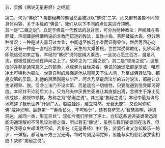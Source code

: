 五、贯解《佛说无量寿经》之经题

​        第二，何为“佛说”？每部经典的题目总会被冠以“佛说”二字，而又都有各自不同的具体内容，关于本经的“佛说”，我们从以下不同的点位来进行领解。         
​        其一是“二藏之说”。立足于佛说一代教法的总背景，可分为两种教法：声闻藏与菩萨藏。声闻藏是听佛所说的言教而悟道的教法，属性小乘。菩萨藏属大乘，但分两种情况：一种是过去熏习过大乘，中间退至修习小乘而证得果位，然后再回心向大；还有一种是一直相应学修大乘，天生的大乘善根，世世常受佛教化，见佛闻法即能信受如来之智。本经的“佛说”说的是纯大乘法，一旦发心愿生西方，虽是凡夫，但根性就已经在声闻之上了。故称之为“二藏之说”。
​        其二是“顿渐之说”。这里指的并非是通常意义上的顿渐，以成佛为目标来看，佛说的通途法都是渐法，唯有净土可特称为顿法。世尊自利的层面是他从兜率天下生人间，乃至成佛转法轮，都是次第的示现。利他的层面则是从华严、阿含乃至最后法华的五时说法，都是让众生渐得熟、脱。但净土法门不设次第，而是适合一切根性，只要能遇到信受即可得度。本经并不论前后大小，只为凡夫中厌畏生死者让其直接出离，念佛生于净土见佛成佛，称顿中顿教。故称之为“顿渐之说”。
​        其三是“揭秘之说”。本经中最为详尽地陈述了极乐世界“开廓广大，超胜独妙，建立常然，无衰无变”，又说阿弥陀佛“威神光明，最尊第一”“寿命长久，不可称计”，还有菩萨天人“智慧高明，神通洞达，咸同一类，形无异状”。现如今我们学修了净土，方知这些远非娑婆常态所能沟通理解的不可思议功德之事，所以若无“佛说”，虽然与我们娑婆同在法界，但可怜我等众生却浑然不知。若非在《无量寿经》中广陈，娑婆行者又怎知极乐一跨步、一弹指，都可与十方三宝无碍，每时每刻见闻觉知，皆能与实相般若波罗蜜相应！故称“揭秘之说”。